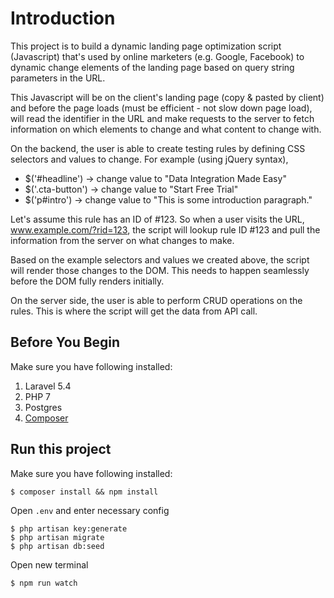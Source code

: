 # Introduction

This project is to build a dynamic landing page optimization script (Javascript) that's used by online marketers (e.g. Google, Facebook) to dynamic change elements of the landing page based on query string parameters in the URL.

This Javascript will be on the client's landing page (copy & pasted by client) and before the page loads (must be efficient - not slow down page load), will read the identifier in the URL and make requests to the server to fetch information on which elements to change and what content to change with.

On the backend, the user is able to create testing rules by defining CSS selectors and values to change. For example (using jQuery syntax),

* $('#headline') -> change value to "Data Integration Made Easy"
* $('.cta-button') -> change value to "Start Free Trial"
* $('p#intro') -> change value to "This is some introduction paragraph."

Let's assume this rule has an ID of #123. So when a user visits the URL, www.example.com/?rid=123, the script will lookup rule ID #123 and pull the information from the server on what changes to make.

Based on the example selectors and values we created above, the script will render those changes to the DOM. This needs to happen seamlessly before the DOM fully renders initially.

On the server side, the user is able to perform CRUD operations on the rules. This is where the script will get the data from API call.

## Before You Begin

Make sure you have following installed:

1. Laravel 5.4
2. PHP 7
3. Postgres
4. [Composer](https://getcomposer.org/)

## Run this project

Make sure you have following installed:

```
$ composer install && npm install
```

Open ```.env``` and enter necessary config

```
$ php artisan key:generate
$ php artisan migrate
$ php artisan db:seed
```

Open new terminal
```
$ npm run watch
```
